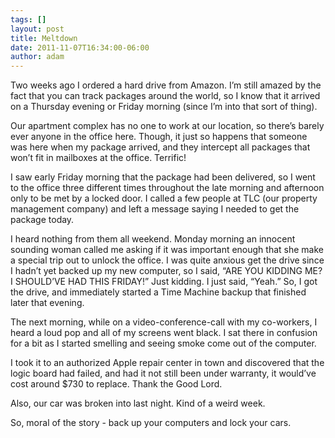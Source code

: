 ```yaml
---
tags: []
layout: post
title: Meltdown
date: 2011-11-07T16:34:00-06:00
author: adam
---
```


Two weeks ago I ordered a hard drive from Amazon. I’m still amazed by the fact that you can track packages around the world, so I know that it arrived on a Thursday evening or Friday morning (since I’m into that sort of thing).

Our apartment complex has no one to work at our location, so there’s barely ever anyone in the office here. Though, it just so happens that someone was here when my package arrived, and they intercept all packages that won’t fit in mailboxes at the office. Terrific!

I saw early Friday morning that the package had been delivered, so I went to the office three different times throughout the late morning and afternoon only to be met by a locked door. I called a few people at TLC (our property management company) and left a message saying I needed to get the package today.

I heard nothing from them all weekend. Monday morning an innocent sounding woman called me asking if it was important enough that she make a special trip out to unlock the office. I was quite anxious get the drive since I hadn’t yet backed up my new computer, so I said, “ARE YOU KIDDING ME? I SHOULD’VE HAD THIS FRIDAY!” Just kidding. I just said, “Yeah.” So, I got the drive, and immediately started a Time Machine backup that finished later that evening.

The next morning, while on a video-conference-call with my co-workers, I heard a loud pop and all of my screens went black. I sat there in confusion for a bit as I started smelling and seeing smoke come out of the computer.

I took it to an authorized Apple repair center in town and discovered that the logic board had failed, and had it not still been under warranty, it would’ve cost around \$730 to replace. Thank the Good Lord.

Also, our car was broken into last night. Kind of a weird week.

So, moral of the story - back up your computers and lock your cars.
